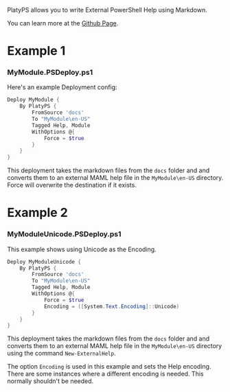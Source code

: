 PlatyPS allows you to write External PowerShell Help using Markdown.

You can learn more at the [Github Page](https://github.com/PowerShell/platyPS).

# Example 1

### MyModule.PSDeploy.ps1

Here's an example Deployment config:

```PowerShell
Deploy MyModule {
    By PlatyPS {
        FromSource 'docs'
        To "MyModule\en-US"
        Tagged Help, Module
        WithOptions @{
            Force = $true
        }
    }
}
```

This deployment takes the markdown files from the `docs` folder and and converts them to an external MAML help file in the `MyModule\en-US` directory. Force will overwrite the destination if it exists.

# Example 2

### MyModuleUnicode.PSDeploy.ps1

This example shows using Unicode as the Encoding.

```PowerShell
Deploy MyModuleUnicode {
    By PlatyPS {
        FromSource 'docs'
        To "MyModule\en-US"
        Tagged Help, Module
        WithOptions @{
            Force = $true
            Encoding = ([System.Text.Encoding]::Unicode)
        }
    }
}
```

This deployment takes the markdown files from the `docs` folder and and converts them to an external MAML help file in the `MyModule\en-US` directory using the command `New-ExternalHelp`.

The option `Encoding` is used in this example and sets the Help encoding. There are some instances where a different encoding is needed. This normally shouldn't be needed.